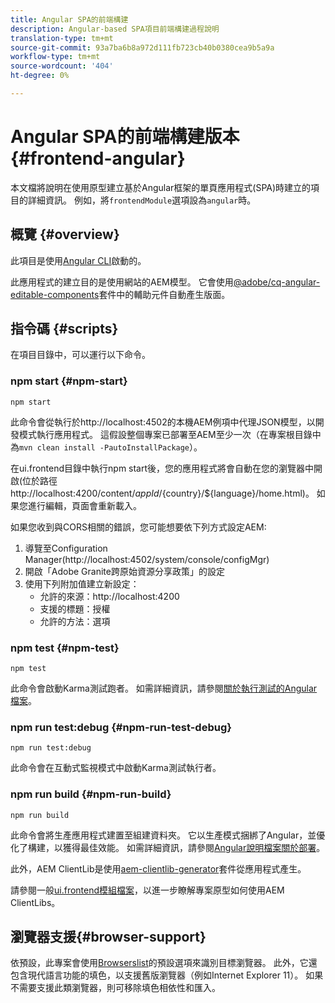 ```yaml
---
title: Angular SPA的前端構建
description: Angular-based SPA項目前端構建過程說明
translation-type: tm+mt
source-git-commit: 93a7ba6b8a972d111fb723cb40b0380cea9b5a9a
workflow-type: tm+mt
source-wordcount: '404'
ht-degree: 0%

---
```



# Angular SPA的前端構建版本{#frontend-angular}

本文檔將說明在使用原型建立基於Angular框架的單頁應用程式(SPA)時建立的項目的詳細資訊。 例如，將`frontendModule`選項設為`angular`時。

## 概覽 {#overview}

此項目是使用[Angular CLI](https://github.com/angular/angular-cli)啟動的。

此應用程式的建立目的是使用網站的AEM模型。 它會使用[@adobe/cq-angular-editable-components](https://www.npmjs.com/package/@adobe/cq-angular-editable-components)套件中的輔助元件自動產生版面。

## 指令碼 {#scripts}

在項目目錄中，可以運行以下命令。

### npm start {#npm-start}

```
npm start
```

此命令會從執行於http://localhost:4502的本機AEM例項中代理JSON模型，以開發模式執行應用程式。 這假設整個專案已部署至AEM至少一次（在專案根目錄中為`mvn clean install -PautoInstallPackage`）。

在ui.frontend目錄中執行npm start後，您的應用程式將會自動在您的瀏覽器中開啟(位於路徑http://localhost:4200/content/${appId}/${country}/${language}/home.html)。 如果您進行編輯，頁面會重新載入。

如果您收到與CORS相關的錯誤，您可能想要依下列方式設定AEM:

1. 導覽至Configuration Manager(http://localhost:4502/system/console/configMgr)
1. 開啟「Adobe Granite跨原始資源分享政策」的設定
1. 使用下列附加值建立新設定：
   * 允許的來源：http://localhost:4200
   * 支援的標題：授權
   * 允許的方法：選項

### npm test {#npm-test}

```
npm test
```

此命令會啟動Karma測試跑者。 如需詳細資訊，請參閱[關於執行測試的Angular檔案](https://angular.io/guide/testing)。

### npm run test:debug {#npm-run-test-debug}

```
npm run test:debug
```

此命令會在互動式監視模式中啟動Karma測試執行者。

### npm run build {#npm-run-build}

```
npm run build
```

此命令會將生產應用程式建置至組建資料夾。 它以生產模式捆綁了Angular，並優化了構建，以獲得最佳效能。 如需詳細資訊，請參閱[Angular說明檔案關於部署](https://angular.io/guide/deployment)。

此外，AEM ClientLib是使用[aem-clientlib-generator](https://github.com/wcm-io-frontend/aem-clientlib-generator)套件從應用程式產生。

請參閱一般[ui.frontend模組檔案](uifrontend.md#clientlibs)，以進一步瞭解專案原型如何使用AEM ClientLibs。

## 瀏覽器支援{#browser-support}

依預設，此專案會使用[Browserslist](https://github.com/browserslist/browserslist)的預設選項來識別目標瀏覽器。 此外，它還包含現代語言功能的填色，以支援舊版瀏覽器（例如Internet Explorer 11）。 如果不需要支援此類瀏覽器，則可移除填色相依性和匯入。
